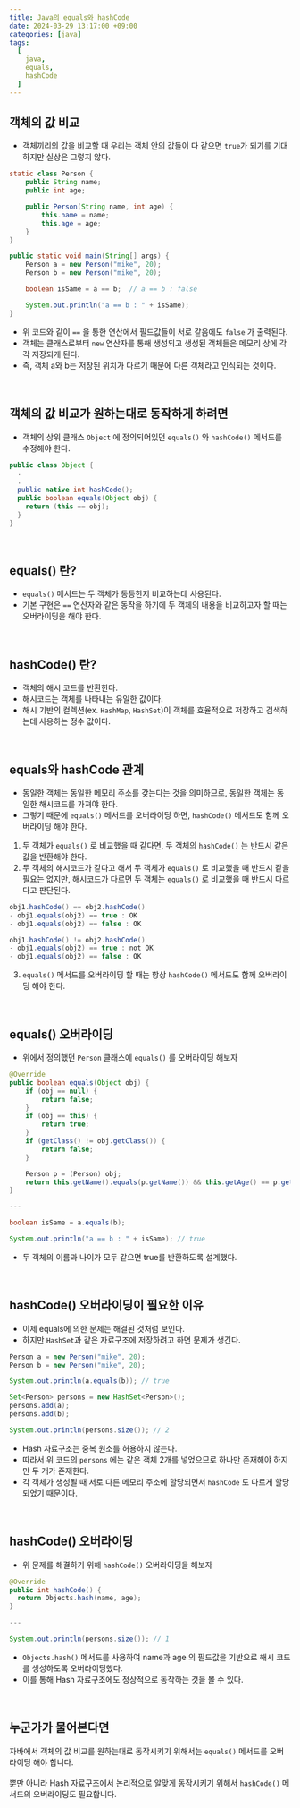 ```yaml
---
title: Java의 equals와 hashCode
date: 2024-03-29 13:17:00 +09:00
categories: [java]
tags:
  [
    java,
    equals,
    hashCode
  ]
---
```


## 객체의 값 비교
- 객체끼리의 값을 비교할 때 우리는 객체 안의 값들이 다 같으면 `true`가 되기를 기대하지만 실상은 그렇지 않다.

```java
static class Person {
    public String name;
    public int age;

    public Person(String name, int age) {
        this.name = name;
        this.age = age;
    }
}

public static void main(String[] args) {
    Person a = new Person("mike", 20);
    Person b = new Person("mike", 20);

    boolean isSame = a == b;  // a == b : false

    System.out.println("a == b : " + isSame);
}
```

- 위 코드와 같이 `==` 을 통한 연산에서 필드값들이 서로 같음에도 `false` 가 출력된다.
- 객체는 클래스로부터 `new` 연산자를 통해 생성되고 생성된 객체들은 메모리 상에 각각 저장되게 된다.
- 즉, 객체 a와 b는 저장된 위치가 다르기 때문에 다른 객체라고 인식되는 것이다.

<br>

## 객체의 값 비교가 원하는대로 동작하게 하려면
- 객체의 상위 클래스 `Object` 에 정의되어있던 `equals()` 와 `hashCode()` 메서드를 수정해야 한다.

```java
public class Object {
  .
  .
  public native int hashCode();
  public boolean equals(Object obj) {
    return (this == obj);
  }
}
```

<br>

## equals() 란?
- `equals()` 메서드는 두 객체가 동등한지 비교하는데 사용된다.
- 기본 구현은 `==` 연산자와 같은 동작을 하기에 두 객체의 내용을 비교하고자 할 때는 오버라이딩을 해야 한다.

<br>

## hashCode() 란?
- 객체의 해시 코드를 반환한다.
- 해시코드는 객체를 나타내는 유일한 값이다.
- 해시 기반의 컬렉션(ex. `HashMap`, `HashSet`)이 객체를 효율적으로 저장하고 검색하는데 사용하는 정수 값이다.

<br>

## equals와 hashCode 관계
- 동일한 객체는 동일한 메모리 주소를 갖는다는 것을 의미하므로, 동일한 객체는 동일한 해시코드를 가져야 한다.
- 그렇기 때문에 `equals()` 메서드를 오버라이딩 하면, `hashCode()` 메서드도 함께 오버라이딩 해야 한다.

1. 두 객체가 `equals()` 로 비교했을 때 같다면, 두 객체의 `hashCode()` 는 반드시 같은 값을 반환해야 한다.
2. 두 객체의 해시코드가 같다고 해서 두 객체가 `equals()` 로 비교했을 때 반드시 같을 필요는 없지만, 해시코드가 다르면 두 객체는 `equals()` 로 비교했을 때 반드시 다르다고 판단된다.

  ```java
  obj1.hashCode() == obj2.hashCode()
  - obj1.equals(obj2) == true : OK
  - obj1.equals(obj2) == false : OK

  obj1.hashCode() != obj2.hashCode()
  - obj1.equals(obj2) == true : not OK
  - obj1.equals(obj2) == false : OK
  ```

<ol start="3">
<li>
<code class="language-plaintext highlighter-rouge">equals()</code> 메서드를 오버라이딩 할 때는 항상 <code class="language-plaintext highlighter-rouge">hashCode()</code> 메서드도 함께 오버라이딩 해야 한다.
</li>
</ol>

<br>

## equals() 오버라이딩
- 위에서 정의했던 `Person` 클래스에 `equals()` 를 오버라이딩 해보자

```java
@Override
public boolean equals(Object obj) {
    if (obj == null) {
        return false;
    }
    if (obj == this) {
        return true;
    }
    if (getClass() != obj.getClass()) {
        return false;
    }

    Person p = (Person) obj;
    return this.getName().equals(p.getName()) && this.getAge() == p.getAge();
}

---

boolean isSame = a.equals(b);

System.out.println("a == b : " + isSame); // true
```

- 두 객체의 이름과 나이가 모두 같으면 true를 반환하도록 설계했다.

<br>

## hashCode() 오버라이딩이 필요한 이유
- 이제 equals에 의한 문제는 해결된 것처럼 보인다.
- 하지만 `HashSet`과 같은 자료구조에 저장하려고 하면 문제가 생긴다.

```java
Person a = new Person("mike", 20);
Person b = new Person("mike", 20);

System.out.println(a.equals(b)); // true

Set<Person> persons = new HashSet<Person>();
persons.add(a);
persons.add(b);

System.out.println(persons.size()); // 2
```

- Hash 자료구조는 중복 원소를 허용하지 않는다.
- 따라서 위 코드의 `persons` 에는 같은 객체 2개를 넣었으므로 하나만 존재해야 하지만 두 개가 존재한다.
- 각 객체가 생성될 때 서로 다른 메모리 주소에 할당되면서 `hashCode` 도 다르게 할당되었기 때문이다.

<br>

## hashCode() 오버라이딩
- 위 문제를 해결하기 위해 `hashCode()` 오버라이딩을 해보자

```java
@Override
public int hashCode() {
  return Objects.hash(name, age);
}

---

System.out.println(persons.size()); // 1
```

- `Objects.hash()` 메서드를 사용하여 name과 age 의 필드값을 기반으로 해시 코드를 생성하도록 오버라이딩했다.
- 이를 통해 Hash 자료구조에도 정상적으로 동작하는 것을 볼 수 있다.

<br>

## 누군가가 물어본다면
<div class="spotlight1">
자바에서 객체의 값 비교를 원하는대로 동작시키기 위해서는 <code class="language-plaintext highlighter-rouge">equals()</code> 메서드를 오버라이딩 해야 합니다.
<br><br>
뿐만 아니라 Hash 자료구조에서 논리적으로 알맞게 동작시키기 위해서 <code class="language-plaintext highlighter-rouge">hashCode()</code> 메서드의 오버라이딩도 필요합니다.
</div>